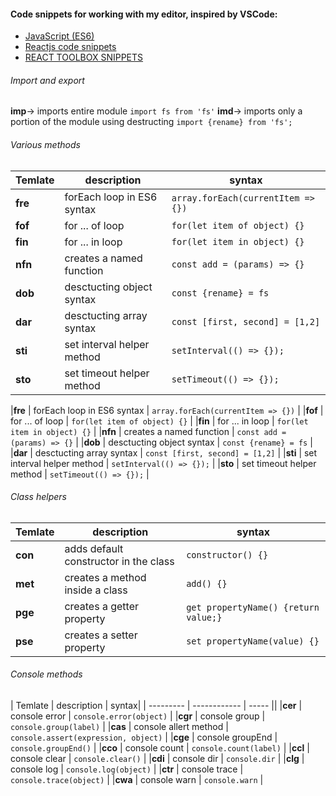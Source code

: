 #### Code snippets for working with my editor, inspired by VSCode:
 - [JavaScript (ES6)](https://github.com/xabikos/vscode-javascript)
 - [Reactjs code snippets](https://marketplace.visualstudio.com/items?itemName=xabikos.ReactSnippets)
 - [REACT TOOLBOX SNIPPETS](https://marketplace.visualstudio.com/items?itemName=alechp.react-toolbox-snippets)

###### Import and export
__imp__→	imports entire module ```import fs from 'fs'```
__imd__→	imports only a portion of the module using destructing ```import {rename} from 'fs';```


###### Various methods

|  Temlate  | description   | syntax|
| --------- | ------------  | ----- |
|__fre__ 	|forEach loop in ES6 syntax | ```array.forEach(currentItem => {})```|
| __fof__ |	for ... of loop | ```for(let item of object) {}``` |
| __fin__ | for ... in loop | ```for(let item in object) {}``` |
| __nfn__ | creates a named function | ```const add = (params) => {}``` |
| __dob__ | desctucting object syntax | ```const {rename} = fs``` |
| __dar__ | desctucting array syntax | ```const [first, second] = [1,2]``` |
| __sti__ | set interval helper method | ```setInterval(() => {});``` |
| __sto__ | set timeout helper method | ```setTimeout(() => {});```  |

|__fre__ | forEach loop in ES6 syntax | ```array.forEach(currentItem => {})``` |
|__fof__ | for ... of loop | ```for(let item of object) {}``` |
|__fin__ | for ... in loop | ```for(let item in object) {}``` |
|__nfn__ | creates a named function | ```const add = (params) => {}``` |
|__dob__ | desctucting object syntax | ```const {rename} = fs``` |
|__dar__ | desctucting array syntax | ```const [first, second] = [1,2]``` |
|__sti__ | set interval helper method | ```setInterval(() => {});``` |
|__sto__ | set timeout helper method | ```setTimeout(() => {});``` |


###### Class helpers
|  Temlate  | description   | syntax|
| --------- | ------------  | ----- |
|__con__ | adds default constructor in the class| ```constructor() {}``` |
|__met__ | creates a method inside a class| ```add() {}``` |
|__pge__ | creates a getter property| ```get propertyName() {return value;}``` |
|__pse__ | creates a setter property| ```set propertyName(value) {}``` |

###### Console methods
|  Temlate  | description   | syntax|
| --------- | ------------  | ----- ||
|__cer__ | console error | ```console.error(object)``` |
|__cgr__ | console group | ```console.group(label)``` |
|__cas__ | console allert method | ```console.assert(expression, object)``` |
|__cge__ | console groupEnd | ```console.groupEnd()``` |
|__cco__ | console count | ```console.count(label)``` |
|__ccl__ | console clear | ```console.clear()``` |
|__cdi__ | console dir | ```console.dir``` |
|__clg__ | console log | ```console.log(object)``` |
|__ctr__ | console trace | ```console.trace(object)``` |
|__cwa__ | console warn | ```console.warn``` |
